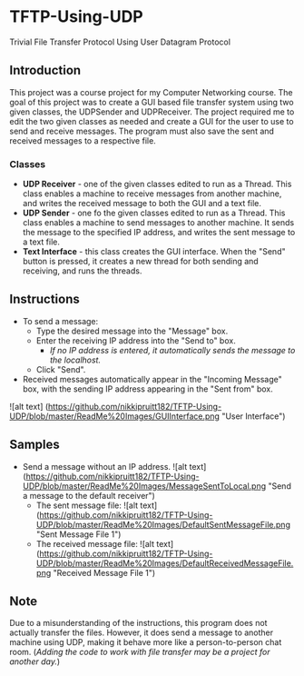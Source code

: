 # TFTP-Using-UDP
Trivial File Transfer Protocol Using User Datagram Protocol 

## Introduction
This project was a course project for my Computer Networking course. The goal of this project was to create a GUI based file transfer system using two given classes, the UDPSender and UDPReceiver. The project required me to edit the two given classes as needed and create a GUI for the user to use to send and receive messages. The program must also save the sent and received messages to a respective file.

### Classes

* **UDP Receiver** - one of the given classes edited to run as a Thread. This class enables a machine to receive messages from another machine, and writes the received message to both the GUI and a text file.
* **UDP Sender** - one fo the given classes edited to run as a Thread. This class enables a machine to send messages to another machine. It sends the message to the specified IP address, and writes the sent message to a text file.
* **Text Interface** - this class creates the GUI interface. When the "Send" button is pressed, it creates a new thread for both sending and receiving, and runs the threads.

## Instructions
* To send a message:
  * Type the desired message into the "Message" box.
  * Enter the receiving IP address into the "Send to" box.
    * *If no IP address is entered, it automatically sends the message to the localhost.*
  * Click "Send".
* Received messages automatically appear in the "Incoming Message" box, with the sending IP address appearing in the "Sent from" box.

![alt text] (https://github.com/nikkipruitt182/TFTP-Using-UDP/blob/master/ReadMe%20Images/GUIInterface.png "User Interface")

## Samples
* Send a message without an IP address.
![alt text] (https://github.com/nikkipruitt182/TFTP-Using-UDP/blob/master/ReadMe%20Images/MessageSentToLocal.png "Send a message to the default receiver")
  * The sent message file:
![alt text] (https://github.com/nikkipruitt182/TFTP-Using-UDP/blob/master/ReadMe%20Images/DefaultSentMessageFile.png "Sent Message File 1")
  * The received message file:
![alt text] (https://github.com/nikkipruitt182/TFTP-Using-UDP/blob/master/ReadMe%20Images/DefaultReceivedMessageFile.png "Received Message File 1")

## Note
Due to a misunderstanding of the instructions, this program does not actually transfer the files. However, it does send a message to another machine using UDP, making it behave more like a person-to-person chat room. (*Adding the code to work with file transfer may be a project for another day.*)